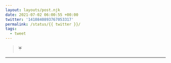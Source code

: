 ```yaml
---
layout: layouts/post.njk
date: 2021-07-02 06:00:55 +00:00
twitter: '1410840893767053317'
permalink: /status/{{ twitter }}/
tags: 
  - tweet
---
```


> ☔️

---
